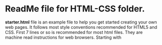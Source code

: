 
# ReadMe file for HTML-CSS folder.

**starter.html**  file is an example file to help you get started creating your own web pages.  It follows most style conventions recommended for HTML5 and CSS. First 7 lines or so is recommended for most html files.  They are machine read instructions for web browsers.  Starting with <title> tag, you can customize your content.  I have used the best styles I have found recommended for HTML and CSS.  
  
#### Styles Used
  * line indent:  4 spaces, no tabs.  I find this easier to read and is consistent with Python style guide.  More people recommend 2 spaces than 4 spaces.  Both 4 and 2 spaces are preferred over tabs.  Nobody recommends tabs.

  * Naming convention:  Almost everyone seem to use all-lowercase-hyphen for names.

  * blank lines or white space:  I use one or more blank lines to separate sections.  This is more important for longer files.

  * comments:  /* css comments */  and &lt;!-- html section comments --&gt;   You can also use extra *********** or ------------ to create visual blocks in addition to comment tags.

#### More to follow.

Also, I have added my own working example website in the "Wiki" tab (see top menu).

-- Jennifer May 4, 2018 --
